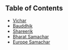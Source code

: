 ## Table of Contents

* [Vichar]
* [Bauddhik]
* [Shareerik]
* [Bharat Samachar]
* [Europe Samachar]






[Vichar]: https://github.com/sandoche2k/HSS/blob/main/vichar.md
[Bauddhik]: #Bauddhik
[Shareerik]: Shareerik
[Bharat Samachar]: #bharat-samachar
[Europe Samachar]: #europe-samachar


